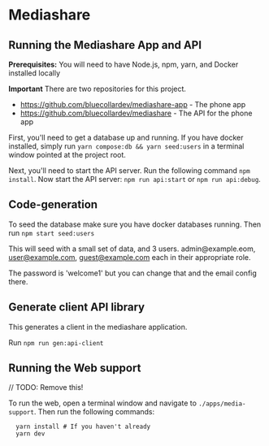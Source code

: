 # Mediashare

## Running the Mediashare App and API

**Prerequisites:**
You will need to have Node.js, npm, yarn, and Docker installed locally

**Important**
There are two repositories for this project.
- https://github.com/bluecollardev/mediashare-app - The phone app
- https://github.com/bluecollardev/mediashare - The API for the phone app

First, you'll need to get a database up and running. If you have docker installed, simply run `yarn compose:db && yarn seed:users` in a terminal window pointed at the project root.

Next, you'll need to start the API server. Run the following command `npm install`.
Now start the API server: `npm run api:start` or `npm run api:debug`.

## Code-generation

To seed the database make sure you have docker databases running. Then run `npm start seed:users`

This will seed with a small set of data, and 3 users. admin@example.~~c~~om, user@example.com, guest@example.com each in their appropriate role.

The password is 'welcome1' but you can change that and the email config there.

## Generate client API library

This generates a client in the mediashare application.

Run `npm run gen:api-client`

## Running the Web support

// TODO: Remove this!

To run the web, open a terminal window and navigate to `./apps/media-support`.
Then run the following commands:

```shell
  yarn install # If you haven't already
  yarn dev
```
